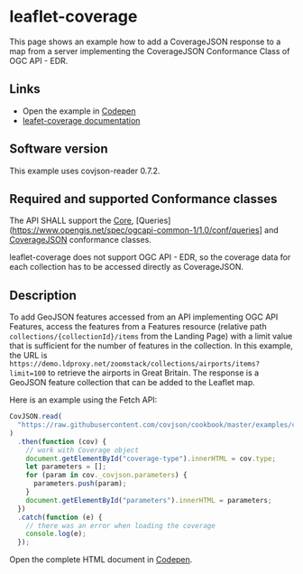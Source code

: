 # leaflet-coverage

This page shows an example how to add a CoverageJSON response to a map from a server implementing the CoverageJSON
Conformance Class of OGC API - EDR.

## Links

- Open the example in [Codepen](https://codepen.io/letmaik/pen/OXgPXQ)
- [leafet-coverage documentation](https://github.com/Reading-eScience-Centre/leaflet-coverage)

## Software version

This example uses covjson-reader 0.7.2.

## Required and supported Conformance classes

The API SHALL support the [Core](https://www.opengis.net/spec/ogcapi-common-1/1.0/conf/core), [Queries](https://www.opengis.net/spec/ogcapi-common-1/1.0/conf/queries] and [CoverageJSON](https://www.opengis.net/spec/ogcapi-common-1/1.0/conf/covjson) conformance classes.

leaflet-coverage does not support OGC API - EDR, so the coverage data for each collection has to be accessed directly as CoverageJSON.

## Description

To add GeoJSON features accessed from an API implementing OGC API Features, access the features from a Features resource (relative path `collections/{collectionId}/items` from the Landing Page) with a limit value that is sufficient for the number of features in the collection. In this example, the URL is `https://demo.ldproxy.net/zoomstack/collections/airports/items?limit=100` to retrieve the airports in Great Britain. The response is a GeoJSON feature collection that can be added to the Leaflet map.

Here is an example using the Fetch API:

```javascript
CovJSON.read(
  "https://raw.githubusercontent.com/covjson/cookbook/master/examples/coverages/grid.covjson"
)
  .then(function (cov) {
    // work with Coverage object
    document.getElementById("coverage-type").innerHTML = cov.type;
    let parameters = [];
    for (param in cov._covjson.parameters) {
      parameters.push(param);
    }
    document.getElementById("parameters").innerHTML = parameters;
  })
  .catch(function (e) {
    // there was an error when loading the coverage
    console.log(e);
  });
```

Open the complete HTML document in [Codepen](https://codepen.io/tomkralidis/pen/yLMYVwL).
